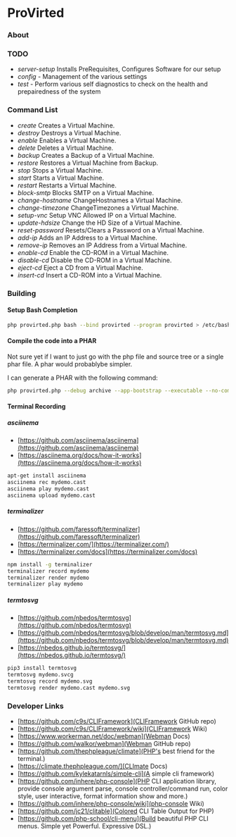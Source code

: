 # ProVirted

### About

### TODO

* _server-setup_ Installs PreRequisites, Configures Software for our setup
* _config_ - Management of the various settings
* _test_ - Perform various self diagnostics to check on the health and prepairedness of the system

### Command List

* _create_ Creates a Virtual Machine.
* _destroy_ Destroys a Virtual Machine.
* _enable_ Enables a Virtual Machine.
* _delete_ Deletes a Virtual Machine.
* _backup_ Creates a Backup of a Virtual Machine.
* _restore_ Restores a Virtual Machine from Backup.
* _stop_ Stops a Virtual Machine.
* _start_ Starts a Virtual Machine.
* _restart_ Restarts a Virtual Machine.
* _block-smtp_ Blocks SMTP on a Virtual Machine.
* _change-hostname_ ChangeHostnames a Virtual Machine.
* _change-timezone_ ChangeTimezones a Virtual Machine.
* _setup-vnc_ Setup VNC Allowed IP on a Virtual Machine.
* _update-hdsize_ Change the HD Size of a Virtual Machine.
* _reset-password_ Resets/Clears a Password on a Virtual Machine.
* _add-ip_ Adds an IP Address to a Virtual Machine.
* _remove-ip_ Removes an IP Address from a Virtual Machine.
* _enable-cd_ Enable the CD-ROM in a Virtual Machine.
* _disable-cd_ Disable the CD-ROM in a Virtual Machine.
* _eject-cd_ Eject a CD from a Virtual Machine.
* _insert-cd_ Insert a CD-ROM into a Virtual Machine.

### Building

#### Setup Bash Completion

```bash
php provirted.php bash --bind provirted --program provirted > /etc/bash_completion.d/provirted
```

#### Compile the code into a PHAR

Not sure yet if I want to just go with the php file and source tree or a single phar file.  A phar would probablybe simpler.

I can generate a PHAR with the following command:
```bash
php provirted.php --debug archive --app-bootstrap --executable --no-compress provirted.phar
```

#### Terminal Recording

##### asciinema

* [https://github.com/asciinema/asciinema](https://github.com/asciinema/asciinema)
* [https://asciinema.org/docs/how-it-works](https://asciinema.org/docs/how-it-works)

```bash
apt-get install asciinema
asciinema rec mydemo.cast
asciinema play mydemo.cast
asciinema upload mydemo.cast
```

##### terminalizer

* [https://github.com/faressoft/terminalizer](https://github.com/faressoft/terminalizer)
* [https://terminalizer.com/](https://terminalizer.com/)
* [https://terminalizer.com/docs](https://terminalizer.com/docs)

```bash
npm install -g terminalizer
terminalizer record mydemo
terminalizer render mydemo
terminalizer play mydemo
```

##### termtosvg

* [https://github.com/nbedos/termtosvg](https://github.com/nbedos/termtosvg)
* [https://github.com/nbedos/termtosvg/blob/develop/man/termtosvg.md](https://github.com/nbedos/termtosvg/blob/develop/man/termtosvg.md)
* [https://nbedos.github.io/termtosvg/](https://nbedos.github.io/termtosvg/)

```bash
pip3 install termtosvg
termtosvg mydemo.svcg
termtosvg record mydemo.svg
termtosvg render mydemo.cast mydemo.svg
```

### Developer Links

* [https://github.com/c9s/CLIFramework](CLIFramework GitHub repo)
* [https://github.com/c9s/CLIFramework/wiki](CLIFramework Wiki)
* [https://www.workerman.net/doc/webman](Webman Docs)
* [https://github.com/walkor/webman](Webman GitHub repo)
* [https://github.com/thephpleague/climate](PHP's best friend for the terminal.)
* [https://climate.thephpleague.com/](CLImate Docs)
* [https://github.com/kylekatarnls/simple-cli](A simple cli framework)
* [https://github.com/inhere/php-console](PHP CLI application library, provide console argument parse, console controller/command run, color style, user interactive, format information show and more.)
* [https://github.com/inhere/php-console/wiki](php-console Wiki)
* [https://github.com/jc21/clitable](Colored CLI Table Output for PHP)
* [https://github.com/php-school/cli-menu](Build beautiful PHP CLI menus. Simple yet Powerful. Expressive DSL.)



